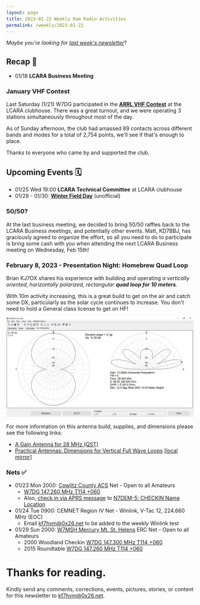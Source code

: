 ```yaml
---
layout: page
title: 2023-01-22 Weekly Ham Radio Activities
permalink: /weekly/2023-01-22
---
```


_Maybe you're looking for [last week's newsletter](/weekly/2023-01-15)_?

## Recap 🔁

* 01/18 **LCARA Business Meeting**

### January VHF Contest

Last Saturday (1/21) W7DG participated in the [**ARRL VHF
Contest**](http://www.arrl.org/january-vhf) at the LCARA clubhouse. There was a
great turnout, and we were operating 3 stations simultaneously throughout most
of the day.

As of Sunday afternoon, the club had amassed 89 contacts across different bands
and modes for a total of 2,754 points, we'll see if that's enough to place.

Thanks to everyone who came by and supported the club.

## Upcoming Events 🗓

* 01/25 Wed 19:00 **LCARA Technical Committee** at LCARA clubhouse
* 01/28 - 01/30: [**Winter Field Day**](https://www.winterfieldday.com/) (unofficial)

### 50/50?

At the last business meeting, we decided to bring 50/50 raffles back to the
LCARA Business meetings, and potentially other events. Matt, KD7BBJ, has
graciously agreed to organize the effort, so all you need to do to participate
is bring some cash with you when attending the next LCARA Business meeting on
Wednesday, Feb 15th!

### February 8, 2023 - Presentation Night: Homebrew Quad Loop

Brian KJ7OX shares his experience with building and operating _a
vertically oriented, horizontally polarized, rectangular **quad loop for 10
meters**._

With 10m activity increasing, this is a great build to get on the air and
catch some DX, particularly as the solar cycle continues to increase. You
don't need to hold a General class license to get on HF! 

<a href="/weekly/files/2023-01-08_10m_quad_diagram.jpg"><img src="/weekly/files/2023-01-08_10m_quad_diagram.jpg" alt="Brian's Antenna Analysis"></a>

For more information on this antenna build, supplies, and dimensions please see
the following links:

* <a href="/weekly/files/2023-01-08_qst_28mhz.jpg">A Gain Antenna for 28 MHz (QST)</a>
* <a href="https://practicalantennas.com/designs/loops/loop-sizes/">Practical Antennas: Dimensions for Vertical Full Wave Loops</a>
  <a href="/weekly/files/2023-01-08_practical_antennas_dimensions_for_vertical_full_wave_loops.pdf">[local mirror]</a>

### Nets ✅

- 01/23 Mon 2000: [Cowlitz County ACS](http://cowlitzradio.org/) Net - Open to all Amateurs
  - [W7DG 147.260 MHz T114 +060](https://www.repeaterbook.com/repeaters/details.php?ID=408&state_id=53)
  - Also, [check in via APRS message](/info/aprsnet/) to [N7DEM-5: CHECKIN Name Location](https://aprs.fi/?c=message&call=N7DEM-5)
- 01/24 Tue 0900: CEMNET Region IV Net - Winlink, V-Tac 12, 224.660 MHz (EOC)
  - Email [kf7hvm@0x26.net](mailto:kf7hvm@0x26.net) to be added to the weekly
    Winlink test
- 01/29 Sun 2000: [W7MSH Mercury Mt. St. Helens](https://www.w7msh.org) ERC Net - Open to all Amateurs
  - 2000 Woodland Checkin [W7DG 147.300 MHz T114 +060](https://www.repeaterbook.com/repeaters/details.php?state_id=53&ID=412)
  - 2015 Roundtable [W7DG 147.260 MHz T114 +060](https://www.repeaterbook.com/repeaters/details.php?ID=408&state_id=53)

# Thanks for reading. 

Kindly send any comments, corrections, events, pictures, stories, or content for
this newsletter to [kf7hvm@0x26.net](mailto:kf7hvm@0x26.net).
